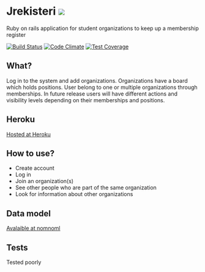 # Jrekisteri <img src="https://photos-5.dropbox.com/t/2/AAALckCK37_fLt0Auo7dagKTS55UiKc-dNIMN2eS18SnMg/12/11356726/png/1024x768/3/1430654400/0/2/pl_logo.svg/CLaUtQUgASACIAMoASgC/LnUqNwmtfy1-oBnYO7s0gvjfxylQJGu93R5EZ9GiiXA">

Ruby on rails application for student organizations to keep up a membership register

[![Build Status](https://travis-ci.org/plahteenlahti/jrekisteri.svg)](https://travis-ci.org/plahteenlahti/jrekisteri)
[![Code Climate](https://codeclimate.com/github/plahteenlahti/jrekisteri/badges/gpa.svg)](https://codeclimate.com/github/plahteenlahti/jrekisteri)
[![Test Coverage](https://codeclimate.com/github/plahteenlahti/jrekisteri/badges/coverage.svg)](https://codeclimate.com/github/plahteenlahti/jrekisteri)


## What?
Log in to the system and add organizations. Organizations have a board which holds positions. User belong to one or multiple organizations through memberships. In future release users will have different actions and visibility levels depending on their memberships and positions. 


## Heroku
[Hosted at Heroku](http://jrekisteri.herokuapp.com/)

## How to use?
- Create account
- Log in
- Join an organization(s)
- See other people who are part of the same organization
- Look for information about other organizations

## Data model
[Avalaible at nomnoml](http://www.nomnoml.com/#view/[Organization|%0Aname:%20String;%0Afounded:%20integer;%0Adescription:%20String%0A]%0A%0A[User|%0Aforename:%20String;%0Asurname:%20String;%0Aemail:%20String;%0Acity:%20String;%0Apassword_digest:%20String%0A]%0A%0A[Board|%0Aorganization_id:%20integer%0A]%0A%0A[Membership|%0Auser_id:%20integer;%0Aorganization_id:%20integer%0A]%0A%0A[Position|%0Aname:%20String;%0Aboard_id:%20integer;%0Auser_id:%20integer%0A]%0A%0A[User]+->%201..*[Membership]%0A[Membership]*-->1[Organization]%0A[Board]1-->1[Organization]%0A[Position]*-->1[Board]%0A[User]1->0..*[Position])

## Tests
Tested poorly
